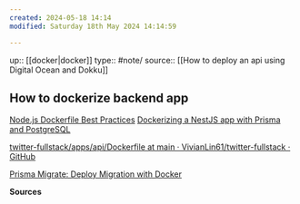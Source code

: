 ```yaml
---
created: 2024-05-18 14:14
modified: Saturday 18th May 2024 14:14:59

---
```

up::  [[docker|docker]]
type:: #note/
source:: [[How to deploy an api using Digital Ocean and Dokku]]
## How to dockerize backend app


[Node.js Dockerfile Best Practices](https://github.com/nodejs/docker-node/blob/main/docs/BestPractices.md#environment-variables)
[Dockerizing a NestJS app with Prisma and PostgreSQL](https://notiz.dev/blog/dockerizing-nestjs-with-prisma-and-postgresql)

[twitter-fullstack/apps/api/Dockerfile at main · VivianLin61/twitter-fullstack · GitHub](https://github.com/VivianLin61/twitter-fullstack/blob/main/apps/api/Dockerfile)


[Prisma Migrate: Deploy Migration with Docker](https://notiz.dev/blog/prisma-migrate-deploy-with-docker)



**Sources**

